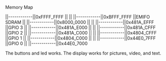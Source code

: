 Memory Map


||------------||0xFFFF_FFFF
||            ||
||------------||0xBFFF_FFFF
||EMIFO SDRAM ||
||------------||0x8000_0000
||            ||
||------------||0x481A_EFFF
||GPIO 3      ||
||------------||0x481A_E000
||            ||
||------------||0x481A_CFFF
||GPIO 2      ||
||------------||0x481A_C000
||            ||
||------------||0x4804_CFFF
||GPIO 1      ||
||------------||0x4804_C000
||            ||
||------------||0x44E0_7FFF
||GPIO 0      ||
||------------||0x44E0_7000


The buttons and led works.
The display works for pictures, video, and text.

